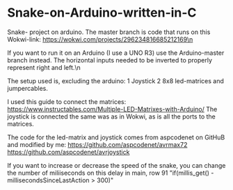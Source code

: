 # Snake-on-Arduino-written-in-C

Snake- project on arduino.
The master branch is code that runs on this Wokwi-link: https://wokwi.com/projects/296234816685212169\n

If you want to run it on an Arduino (I use a UNO R3) use the Arduino-master branch instead. 
The horizontal inputs needed to be inverted to properly represent right and left.\n

The setup used is, excluding the arduino:
1 Joystick
2 8x8 led-matrices
and jumpercables.

I used this guide to connect the matrices: https://www.instructables.com/Multiple-LED-Matrixes-with-Arduino/
The joystick is connected the same was as in Wokwi, as is all the ports to the matrices. 

The code for the led-matrix and joystick comes from aspcodenet on GitHuB and modified by me:
https://github.com/aspcodenet/avrmax72
https://github.com/aspcodenet/avrjoystick

If you want to increase or decrease the speed of the snake, you can change the number of miliiseconds on this delay in main, row 91
"if(millis_get() - millisecondsSinceLastAction > 300)"
